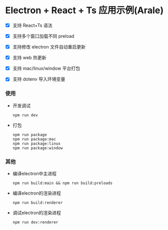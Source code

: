 # Electron + React + Ts 应用示例(Arale)

- [x] 支持 React+Ts 语法
- [x] 支持多个窗口加载不同 preload
- [x] 支持修改 electron 文件自动重启更新
- [x] 支持 web 热更新
- [x] 支持 mac/linux/window 平台打包
- [x] 支持 dotenv 导入环境变量


### 使用
- 开发调试
  ```
  npm run dev
  ```

- 打包
  ```
  npm run package
  npm run package:mac
  npm run package:linux
  npm run package:window
  ```

### 其他

- 编译electron中主进程
  ```
  npm run build:main && npm run build:preloads
  ```

- 编译electron的渲染进程
  ```
  npm run build:renderer
  ```

- 调试electron的渲染进程
  ```
  npm run dev:renderer
  ```